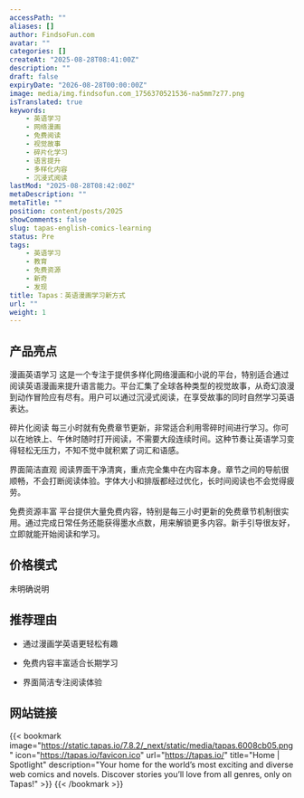 ```yaml
---
accessPath: ""
aliases: []
author: FindsoFun.com
avatar: ""
categories: []
createAt: "2025-08-28T08:41:00Z"
description: ""
draft: false
expiryDate: "2026-08-28T00:00:00Z"
image: media/img.findsofun.com_1756370521536-na5mm7z77.png
isTranslated: true
keywords:
    - 英语学习
    - 网络漫画
    - 免费阅读
    - 视觉故事
    - 碎片化学习
    - 语言提升
    - 多样化内容
    - 沉浸式阅读
lastMod: "2025-08-28T08:42:00Z"
metaDescription: ""
metaTitle: ""
position: content/posts/2025
showComments: false
slug: tapas-english-comics-learning
status: Pre
tags:
    - 英语学习
    - 教育
    - 免费资源
    - 新奇
    - 发现
title: Tapas：英语漫画学习新方式
url: ""
weight: 1
---
```

## 产品亮点
漫画英语学习
这是一个专注于提供多样化网络漫画和小说的平台，特别适合通过阅读英语漫画来提升语言能力。平台汇集了全球各种类型的视觉故事，从奇幻浪漫到动作冒险应有尽有。用户可以通过沉浸式阅读，在享受故事的同时自然学习英语表达。

碎片化阅读
每三小时就有免费章节更新，非常适合利用零碎时间进行学习。你可以在地铁上、午休时随时打开阅读，不需要大段连续时间。这种节奏让英语学习变得轻松无压力，不知不觉中就积累了词汇和语感。

界面简洁直观
阅读界面干净清爽，重点完全集中在内容本身。章节之间的导航很顺畅，不会打断阅读体验。字体大小和排版都经过优化，长时间阅读也不会觉得疲劳。

免费资源丰富
平台提供大量免费内容，特别是每三小时更新的免费章节机制很实用。通过完成日常任务还能获得墨水点数，用来解锁更多内容。新手引导很友好，立即就能开始阅读和学习。

## 价格模式
<!--more-->未明确说明

## 推荐理由
- 通过漫画学英语更轻松有趣

- 免费内容丰富适合长期学习

- 界面简洁专注阅读体验

## 网站链接
{{< bookmark image="https://static.tapas.io/7.8.2/_next/static/media/tapas.6008cb05.png" icon="https://tapas.io/favicon.ico" url="https://tapas.io/" title="Home | Spotlight" description="Your home for the world’s most exciting and diverse web comics and novels. Discover stories you’ll love from all genres, only on Tapas!" >}}
{{< /bookmark >}}

